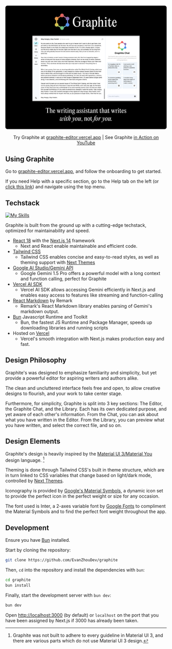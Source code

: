 ![Graphite Banner](./assets/graphite-banner.png)

<p align='center'>
Try Graphite at <a href="https://graphite-editor.vercel.app">graphite-editor.vercel.app</a> | See Graphite <a href="https://www.youtube.com/watch?v=R2zYceZMa7I">in Action on YouTube</a>
</p>

## Using Graphite

Go to [graphite-editor.vercel.app](https://graphite-editor.vercel.app), and follow the onboarding to get started.

If you need Help with a specific section, go to the Help tab on the left (or [click this link](https://graphite-editor.vercel.app/help)) and navigate using the top menu.

## Techstack

[![My Skills](https://skillicons.dev/icons?i=react,nextjs,tailwind,bun,vercel)](https://skillicons.dev)

Graphite is built from the ground up with a cutting-edge techstack, optimized for maintainability and speed.

- [React 18](https://react.dev/) with the [Next.js 14](https://nextjs.org/) framework
  - Next and React enable maintainable and efficient code.
- [Tailwind CSS](https://tailwindcss.com/)
  - Tailwind CSS enables concise and easy-to-read styles, as well as theming support with [Next Themes](https://www.npmjs.com/package/next-themes)
- [Google AI Studio/Gemini API](https://aistudio.google.com/app/prompts/new_chat)
  - Google Gemini 1.5 Pro offers a powerful model with a long context and function calling, perfect for Graphite
- [Vercel AI SDK](https://sdk.vercel.ai/docs/introduction)
  - Vercel AI SDK allows accessing Gemini efficiently in Next.js and enables easy access to features like streaming and function-calling
- [React Markdown](https://github.com/remarkjs/react-markdown) by Remark
  - Remark's React Markdown library enables parsing of Gemini's markdown output.
- [Bun](https://bun.sh/) Javascript Runtime and Toolkit
  - Bun, the fastest JS Runtime and Package Manager, speeds up downloading libraries and running scripts
- Hosted on [Vercel](https://vercel.com/home)
  - Vercel's smooth integration with Next.js makes production easy and fast.

## Design Philosophy

Graphite's was designed to emphasize familiarity and simplicity, but yet provide a powerful editor for aspiring writers and authors alike.

The clean and uncluttered interface feels free and open, to allow creative designs to flourish, and your work to take center stage.

Furthermore, for simplicity, Graphite is split into 3 key sections: The Editor, the Graphite Chat, and the Library. Each has its own dedicated purpose, and yet aware of each other's information. From the Chat, you can ask about what you have written in the Editor. From the Library, you can preview what you have written, and select the correct file, and so on.

## Design Elements

Graphite's design is heavily inspired by the [Material UI 3/Material You](https://m3.material.io/) design language. [^1^]

Theming is done through Tailwind CSS's built in theme structure, which are in turn linked to CSS variables that change based on light/dark mode, controlled by [Next Themes](https://www.npmjs.com/package/next-themes).

Iconography is provided by [Google's Material Symbols](https://fonts.google.com/icons), a dynamic icon set to provide the perfect icon in the perfect weight or size for any occasion.

The font used is Inter, a 2-axes variable font by [Google Fonts](https://fonts.google.com/specimen/Inter) to compliment the Material Symbols and to find the perfect font weight throughout the app.

[^1^]: Graphite was not built to adhere to every guideline in Material UI 3, and there are various parts which do not use Material UI 3 design.

## Development

Ensure you have [Bun](https://bun.sh/) installed.

Start by cloning the repository:

```bash
git clone https://github.com/EvanZhouDev/graphite
```

Then, `cd` into the repository and install the dependencies with `bun`:

```bash
cd graphite
bun install
```

Finally, start the development server with `bun dev`:

```bash
bun dev
```

Open [http://localhost:3000](http://localhost:3000) (by default) or `localhost` on the port that you have been assigned by Next.js if 3000 has already been taken.
